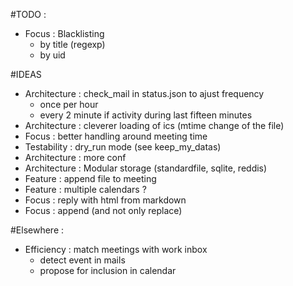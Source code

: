 #TODO :
* Focus : Blacklisting
    * by title (regexp)
    * by uid

#IDEAS
* Architecture : check_mail in status.json to ajust frequency 
  * once per hour
  * every 2 minute if activity during last fifteen minutes
* Architecture : cleverer loading of ics (mtime change of the file)
* Focus : better handling around meeting time
* Testability : dry_run mode (see keep_my_datas)
* Architecture : more conf
* Architecture : Modular storage (standardfile, sqlite, reddis)
* Feature : append file to meeting
* Feature : multiple calendars ?
* Focus : reply with html from markdown
* Focus : append (and not only replace)

#Elsewhere :
* Efficiency : match meetings with work inbox
  * detect event in mails
  * propose for inclusion in calendar

